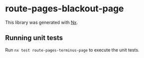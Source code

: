 # route-pages-blackout-page

This library was generated with [Nx](https://nx.dev).


## Running unit tests

Run `nx test route-pages-terminus-page` to execute the unit tests.

